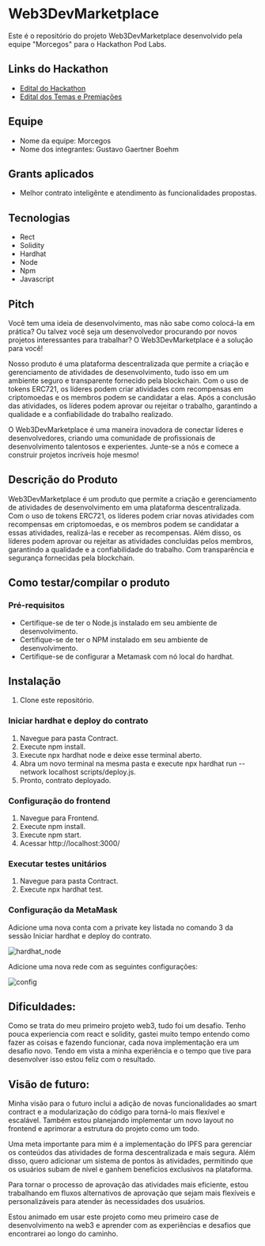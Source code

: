 # Web3DevMarketplace

Este é o repositório do projeto Web3DevMarketplace desenvolvido pela equipe "Morcegos" para o Hackathon Pod Labs.

## Links do Hackathon

- [Edital do Hackathon](https://docs.web3dev.com.br/pods/hackathon-pod-labs/edital-geral)
- [Edital dos Temas e Premiações](https://docs.web3dev.com.br/pods/hackathon-pod-labs/edital-dos-temas)

## Equipe

- Nome da equipe: Morcegos
- Nome dos integrantes: Gustavo Gaertner Boehm

## Grants aplicados

- Melhor contrato inteligênte e atendimento às funcionalidades propostas.

## Tecnologias

 - Rect
 - Solidity
 - Hardhat
 - Node
 - Npm
 - Javascript

## Pitch

Você tem uma ideia de desenvolvimento, mas não sabe como colocá-la em prática? Ou talvez você seja um desenvolvedor procurando por novos projetos interessantes para trabalhar? O Web3DevMarketplace é a solução para você!

Nosso produto é uma plataforma descentralizada que permite a criação e gerenciamento de atividades de desenvolvimento, tudo isso em um ambiente seguro e transparente fornecido pela blockchain. Com o uso de tokens ERC721, os líderes podem criar atividades com recompensas em criptomoedas e os membros podem se candidatar a elas. Após a conclusão das atividades, os líderes podem aprovar ou rejeitar o trabalho, garantindo a qualidade e a confiabilidade do trabalho realizado.

O Web3DevMarketplace é uma maneira inovadora de conectar líderes e desenvolvedores, criando uma comunidade de profissionais de desenvolvimento talentosos e experientes. Junte-se a nós e comece a construir projetos incríveis hoje mesmo!

## Descrição do Produto

Web3DevMarketplace é um produto que permite a criação e gerenciamento de atividades de desenvolvimento em uma plataforma descentralizada. Com o uso de tokens ERC721, os líderes podem criar novas atividades com recompensas em criptomoedas, e os membros podem se candidatar a essas atividades, realizá-las e receber as recompensas. Além disso, os líderes podem aprovar ou rejeitar as atividades concluídas pelos membros, garantindo a qualidade e a confiabilidade do trabalho. Com transparência e segurança fornecidas pela blockchain.

## Como testar/compilar o produto

### Pré-requisitos

- Certifique-se de ter o Node.js instalado em seu ambiente de desenvolvimento.
- Certifique-se de ter o NPM instalado em seu ambiente de desenvolvimento.
- Certifique-se de configurar a Metamask com nó local do hardhat.

## Instalação

1. Clone este repositório.

### Iniciar hardhat e deploy do contrato

1. Navegue para pasta Contract.
2. Execute npm install.
3. Execute npx hardhat node e deixe esse terminal aberto.
4. Abra um novo terminal na mesma pasta e execute npx hardhat run --network localhost scripts/deploy.js.
5. Pronto, contrato deployado.

### Configuração do frontend

1. Navegue para Frontend.
2. Execute npm install.
3. Execute npm start.
4. Acessar http://localhost:3000/

### Executar testes unitários

1. Navegue para pasta Contract.
2. Execute npx hardhat test.

### Configuração da MetaMask

Adicione uma nova conta com a private key listada no comando 3 da sessão Iniciar hardhat e deploy do contrato.

![hardhat_node](https://uploaddeimagens.com.br/images/004/471/482/full/Captura_de_Tela_2023-05-17_a%CC%80s_20.50.28.png?1684367441)

Adicione uma nova rede com as seguintes configurações:

![config](https://uploaddeimagens.com.br/images/004/471/481/original/Captura_de_Tela_2023-05-17_a%CC%80s_19.41.01.png?1684367278)

## Dificuldades:
Como se trata do meu primeiro projeto web3, tudo foi um desafio.
Tenho pouca experiencia com react e solidity, gastei muito tempo entendo como fazer as coisas e fazendo funcionar, cada nova implementação era um desafio novo.
Tendo em vista a minha experiência e o tempo que tive para desenvolver isso estou feliz com o resultado. 

## Visão de futuro:
Minha visão para o futuro inclui a adição de novas funcionalidades ao smart contract e a modularização do código para torná-lo mais flexível e escalável. Também estou planejando implementar um novo layout no frontend e aprimorar a estrutura do projeto como um todo.

Uma meta importante para mim é a implementação do IPFS para gerenciar os conteúdos das atividades de forma descentralizada e mais segura. Além disso, quero adicionar um sistema de pontos às atividades, permitindo que os usuários subam de nível e ganhem benefícios exclusivos na plataforma.

Para tornar o processo de aprovação das atividades mais eficiente, estou trabalhando em fluxos alternativos de aprovação que sejam mais flexíveis e personalizáveis para atender às necessidades dos usuários.

Estou animado em usar este projeto como meu primeiro case de desenvolvimento na web3 e aprender com as experiências e desafios que encontrarei ao longo do caminho.